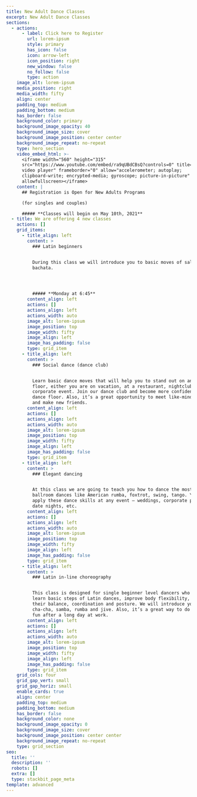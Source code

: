 ```yaml
---
title: New Adult Dance Classes
excerpt: New Adult Dance Classes
sections:
  - actions:
      - label: Click here to Register
        url: lorem-ipsum
        style: primary
        has_icon: false
        icon: arrow-left
        icon_position: right
        new_window: false
        no_follow: false
        type: action
    image_alt: lorem-ipsum
    media_position: right
    media_width: fifty
    align: center
    padding_top: medium
    padding_bottom: medium
    has_border: false
    background_color: primary
    background_image_opacity: 40
    background_image_size: cover
    background_image_position: center center
    background_image_repeat: no-repeat
    type: hero_section
    video_embed_html: >-
      <iframe width="560" height="315"
      src="https://www.youtube.com/embed/ra9qUBdCBsQ?controls=0" title="YouTube
      video player" frameborder="0" allow="accelerometer; autoplay;
      clipboard-write; encrypted-media; gyroscope; picture-in-picture"
      allowfullscreen></iframe>
    content: |
      ## Registration is Open for New Adults Programs

      (for singles and couples)

      ##### **Classes will begin on May 10th, 2021**
  - title: We are offering 4 new classes
    actions: []
    grid_items:
      - title_align: left
        content: >
          ### Latin beginners


          During this class we will introduce you to basic moves of salsa and
          bachata.




          ##### **Monday at 6:45**
        content_align: left
        actions: []
        actions_align: left
        actions_width: auto
        image_alt: lorem-ipsum
        image_position: top
        image_width: fifty
        image_align: left
        image_has_padding: false
        type: grid_item
      - title_align: left
        content: >
          ### Social dance (dance club)


          Learn basic dance moves that will help you to stand out on any dance
          floor, either you are on vacation, at a restaurant, nightclub, or a
          corporate event. Join our dance club and become more confident on a
          dance floor. Also, it’s a great opportunity to meet like-minded people
          and make new friends.
        content_align: left
        actions: []
        actions_align: left
        actions_width: auto
        image_alt: lorem-ipsum
        image_position: top
        image_width: fifty
        image_align: left
        image_has_padding: false
        type: grid_item
      - title_align: left
        content: >
          ### Elegant dancing


          At this class we are going to teach you how to dance the most romantic
          ballroom dances like American rumba, foxtrot, swing, tango. You can
          apply these dance skills at any event – weddings, corporate parties,
          date nights, etc.
        content_align: left
        actions: []
        actions_align: left
        actions_width: auto
        image_alt: lorem-ipsum
        image_position: top
        image_width: fifty
        image_align: left
        image_has_padding: false
        type: grid_item
      - title_align: left
        content: >
          ### Latin in-line choreography


          This class is designed for single beginner level dancers who wants to
          learn basic steps of Latin dances, improve body flexibility, work on
          their balance, coordination and posture. We will introduce you to
          cha-cha, samba, rumba and jive. Also, it’s a great way to do something
          fun after a long day at work.
        content_align: left
        actions: []
        actions_align: left
        actions_width: auto
        image_alt: lorem-ipsum
        image_position: top
        image_width: fifty
        image_align: left
        image_has_padding: false
        type: grid_item
    grid_cols: four
    grid_gap_vert: small
    grid_gap_horiz: small
    enable_cards: true
    align: center
    padding_top: medium
    padding_bottom: medium
    has_border: false
    background_color: none
    background_image_opacity: 0
    background_image_size: cover
    background_image_position: center center
    background_image_repeat: no-repeat
    type: grid_section
seo:
  title: ''
  description: ''
  robots: []
  extra: []
  type: stackbit_page_meta
template: advanced
---
```

